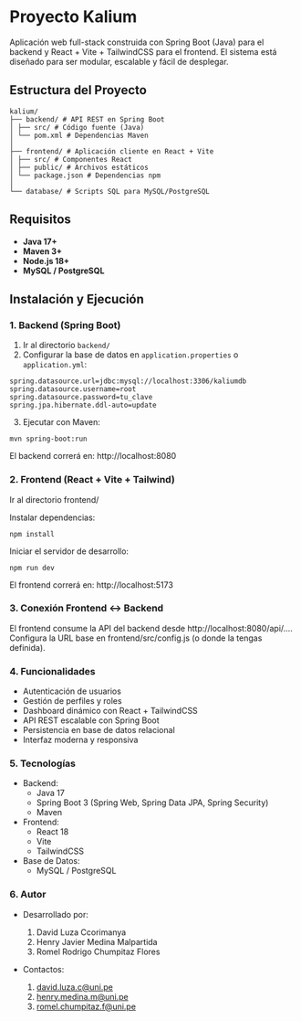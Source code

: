 # Proyecto Kalium

Aplicación web full-stack construida con Spring Boot (Java) para el backend y React + Vite + TailwindCSS para el frontend. El sistema está diseñado para ser modular, escalable y fácil de desplegar.

## Estructura del Proyecto

```
kalium/
├── backend/ # API REST en Spring Boot
│ ├── src/ # Código fuente (Java)
│ └── pom.xml # Dependencias Maven
│
├── frontend/ # Aplicación cliente en React + Vite
│ ├── src/ # Componentes React
│ ├── public/ # Archivos estáticos
│ └── package.json # Dependencias npm
│
└── database/ # Scripts SQL para MySQL/PostgreSQL
```

## Requisitos

- **Java 17+**
- **Maven 3+**
- **Node.js 18+**
- **MySQL / PostgreSQL**

## Instalación y Ejecución

### 1. Backend (Spring Boot)

1. Ir al directorio `backend/`
2. Configurar la base de datos en `application.properties` o `application.yml`:

```properties
spring.datasource.url=jdbc:mysql://localhost:3306/kaliumdb
spring.datasource.username=root
spring.datasource.password=tu_clave
spring.jpa.hibernate.ddl-auto=update
```

3. Ejecutar con Maven:
```
mvn spring-boot:run
```

El backend correrá en: http://localhost:8080

### 2. Frontend (React + Vite + Tailwind)

Ir al directorio frontend/

Instalar dependencias:

```
npm install
```

Iniciar el servidor de desarrollo:

```
npm run dev
```

El frontend correrá en: http://localhost:5173

### 3. Conexión Frontend ↔ Backend

El frontend consume la API del backend desde http://localhost:8080/api/.... Configura la URL base en frontend/src/config.js (o donde la tengas definida).

### 4. Funcionalidades
- Autenticación de usuarios
- Gestión de perfiles y roles
- Dashboard dinámico con React + TailwindCSS
- API REST escalable con Spring Boot
- Persistencia en base de datos relacional
- Interfaz moderna y responsiva

### 5. Tecnologías
- Backend:
    - Java 17
    - Spring Boot 3 (Spring Web, Spring Data JPA, Spring Security)
    - Maven
- Frontend:
    - React 18
    - Vite
    - TailwindCSS
- Base de Datos:
    - MySQL / PostgreSQL

### 6. Autor
- Desarrollado por:
    1. David Luza Ccorimanya
    2. Henry Javier Medina Malpartida
    3. Romel Rodrigo Chumpitaz Flores

- Contactos: 
    1. david.luza.c@uni.pe
    2. henry.medina.m@uni.pe
    3. romel.chumpitaz.f@uni.pe